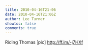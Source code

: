 ```yaml
---
title: 2010-04-16T21-06
date: 2010-04-16T21:06Z
author: Lee Turner
showtoc: false
comments: true
---
```


Riding Thomas [pic] http://ff.im/-j7HXf

